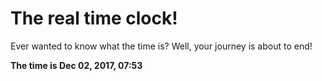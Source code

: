 # The real time clock!

Ever wanted to know what the time is? Well, your journey is about to end!

**The time is Dec 02, 2017, 07:53**